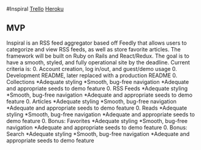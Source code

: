 #Inspiral
[Trello](https://trello.com/b/FcWefD2k/inspiral)
[Heroku](https://secret-wave-93670.herokuapp.com/)  
## MVP
Inspiral is an RSS feed aggregator based off Feedly that allows users to categorize and view
RSS feeds, as well as store favorite articles. The framework will be built on
Ruby on Rails and React/Redux. The goal is to have a smooth, styled, and
fully operational site by the deadline. Current criteria is:
0. Account creation, log in/out, and guest/demo usage
0. Development README, later replaced with a production README
0. Collections
  *Adequate styling
  *Smooth, bug-free navigation
  *Adequate and appropriate seeds to demo feature
0. RSS Feeds
  *Adequate styling
  *Smooth, bug-free navigation
  *Adequate and appropriate seeds to demo feature
0. Articles
  *Adequate styling
  *Smooth, bug-free navigation
  *Adequate and appropriate seeds to demo feature
0. Reads
  *Adequate styling
  *Smooth, bug-free navigation
  *Adequate and appropriate seeds to demo feature
0. Bonus: Favorites
  *Adequate styling
  *Smooth, bug-free navigation
  *Adequate and appropriate seeds to demo feature
0. Bonus: Search
  *Adequate styling
  *Smooth, bug-free navigation
  *Adequate and appropriate seeds to demo feature
